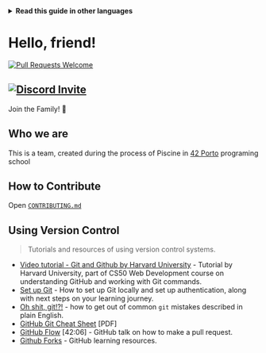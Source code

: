 <!-- Do not translate this -->
<details>
<summary>
<strong> Read this guide in other languages </strong>
</summary>
    <ul>
        <li><a href="./README.md"> English </a></li>
        <li><a href="./README-pt-BR.md"> Português (BR) </a></li>
    </ul>
</details>
<!-- Do not translate this -->

# Hello, friend!

[![Pull Requests Welcome](https://img.shields.io/badge/PRs-welcome-brightgreen.svg?style=flat)](https://makeapullrequest.com)

## [![Discord Invite](https://dcbadge.vercel.app/api/server/tEVUKXgbUw?style=flat)](https://discord.gg/tEVUKXgbUw)
Join the Family! 🤖

## Who we are
This is a team, created during the process of Piscine in [42 Porto]() programing school


## How to Contribute
Open [`CONTRIBUTING.md`](/CONTRIBUTING.md)

## Using Version Control

> Tutorials and resources of using version control systems.

- [Video tutorial - Git and Github by Harvard University](https://www.youtube.com/watch?v=NcoBAfJ6l2Q) - Tutorial by Harvard University, part of CS50 Web Development course on understanding GitHub and working with Git commands.
- [Set up Git](https://docs.github.com/en/get-started/quickstart/set-up-git) - How to set up Git locally and set up authentication, along with next steps on your learning journey.
- [Oh shit, git!?!](https://ohshitgit.com/) - how to get out of common `git` mistakes described in plain English.
- [GitHub Git Cheat Sheet](https://education.github.com/git-cheat-sheet-education.pdf) [PDF]
- [GitHub Flow](https://www.youtube.com/watch?v=juLIxo42A_s) [42:06] - GitHub talk on how to make a pull request.
- [Github Forks](https://docs.github.com/en/pull-requests/collaborating-with-pull-requests/working-with-forks/about-forks) - GitHub learning resources.
